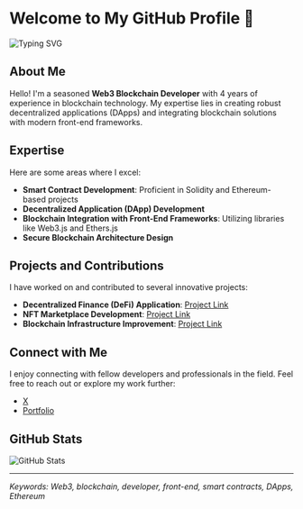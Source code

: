 # Welcome to My GitHub Profile 👋

![Typing SVG](https://readme-typing-svg.herokuapp.com?font=Jetbrains+mono&size=30&duration=3000&color=33FF33&center=true&vCenter=true&width=435&lines=Web3+Blockchain+Developer;Front-End+Development+Enthusiast)

## About Me

Hello! I'm a seasoned **Web3 Blockchain Developer** with 4 years of experience in blockchain technology. My expertise lies in creating robust decentralized applications (DApps) and integrating blockchain solutions with modern front-end frameworks.

## Expertise

Here are some areas where I excel:

- **Smart Contract Development**: Proficient in Solidity and Ethereum-based projects
- **Decentralized Application (DApp) Development**
- **Blockchain Integration with Front-End Frameworks**: Utilizing libraries like Web3.js and Ethers.js
- **Secure Blockchain Architecture Design**

## Projects and Contributions

I have worked on and contributed to several innovative projects:

- **Decentralized Finance (DeFi) Application**: [Project Link](https://github.com/lendon1114/pump.fun-frontend)
- **NFT Marketplace Development**: [Project Link](https://github.com/Lendon-B/LOGARITHM-GAMES-MintNFT)
- **Blockchain Infrastructure Improvement**: [Project Link](https://github.com/Lendon-B/superduck-painter)

## Connect with Me

I enjoy connecting with fellow developers and professionals in the field. Feel free to reach out or explore my work further:

- [X](https://x.com/lendon1114)
- [Portfolio](https://lendon-dev-profile.vercel.app)

## GitHub Stats

![GitHub Stats](https://github-profile-summary-cards.vercel.app/api/cards/profile-details?username=Lendon-B&theme=github_dark)

---

*Keywords: Web3, blockchain, developer, front-end, smart contracts, DApps, Ethereum*

